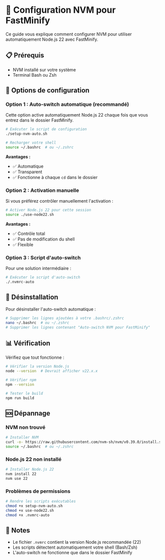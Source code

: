 # 🔄 Configuration NVM pour FastMinify

Ce guide vous explique comment configurer NVM pour utiliser automatiquement Node.js 22 avec FastMinify.

## 📋 Prérequis

- NVM installé sur votre système
- Terminal Bash ou Zsh

## 🚀 Options de configuration

### Option 1 : Auto-switch automatique (recommandé)

Cette option active automatiquement Node.js 22 chaque fois que vous entrez dans le dossier FastMinify.

```bash
# Exécuter le script de configuration
./setup-nvm-auto.sh

# Recharger votre shell
source ~/.bashrc  # ou ~/.zshrc
```

**Avantages :**
- ✅ Automatique
- ✅ Transparent
- ✅ Fonctionne à chaque `cd` dans le dossier

### Option 2 : Activation manuelle

Si vous préférez contrôler manuellement l'activation :

```bash
# Activer Node.js 22 pour cette session
source ./use-node22.sh
```

**Avantages :**
- ✅ Contrôle total
- ✅ Pas de modification du shell
- ✅ Flexible

### Option 3 : Script d'auto-switch

Pour une solution intermédiaire :

```bash
# Exécuter le script d'auto-switch
./.nvmrc-auto
```

## 🔧 Désinstallation

Pour désinstaller l'auto-switch automatique :

```bash
# Supprimer les lignes ajoutées à votre .bashrc/.zshrc
nano ~/.bashrc  # ou ~/.zshrc
# Supprimer les lignes contenant "Auto-switch NVM pour FastMinify"
```

## 📊 Vérification

Vérifiez que tout fonctionne :

```bash
# Vérifier la version Node.js
node --version  # Devrait afficher v22.x.x

# Vérifier npm
npm --version

# Tester le build
npm run build
```

## 🆘 Dépannage

### NVM non trouvé
```bash
# Installer NVM
curl -o- https://raw.githubusercontent.com/nvm-sh/nvm/v0.39.0/install.sh | bash
source ~/.bashrc  # ou ~/.zshrc
```

### Node.js 22 non installé
```bash
# Installer Node.js 22
nvm install 22
nvm use 22
```

### Problèmes de permissions
```bash
# Rendre les scripts exécutables
chmod +x setup-nvm-auto.sh
chmod +x use-node22.sh
chmod +x .nvmrc-auto
```

## 📝 Notes

- Le fichier `.nvmrc` contient la version Node.js recommandée (22)
- Les scripts détectent automatiquement votre shell (Bash/Zsh)
- L'auto-switch ne fonctionne que dans le dossier FastMinify
